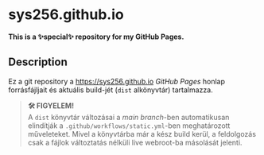 # sys256.github.io

**This is a ✨special✨ repository for my GitHub Pages.**

## Description

Ez a git repository a <https://sys256.github.io> _GitHub Pages_ honlap
forrásfájljait és aktuális build-jét (`dist` alkönyvtár) tartalmazza.

> **🛠️ FIGYELEM!**\
> A `dist` könyvtár változásai a _main branch_-ben automatikusan elindítják a
> `.github/workflows/static.yml`-ben meghatározott műveleteket. Mivel a
> könyvtárba már a kész build kerül, a feldolgozás csak a fájlok változtatás
> nélküli live webroot-ba másolását jelenti.
